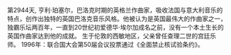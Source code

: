 第2944天, 亨利·珀塞尔，巴洛克时期的英格兰作曲家，吸收法国与意大利音乐的特点，创作出独特的英国巴洛克音乐风格。他被认为是英国最伟大的作曲家之一，独霸乐坛两百年，一直到20世纪初爱德华·埃尔加成名之前，没有一个本土生长的英国作曲家达到他的成就。 生于伦敦的西敏地区，父亲曾任查理二世的宫廷乐师。
1996年：联合国大会第50届会议投票通过《全面禁止核试验条约》。